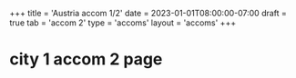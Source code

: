 +++
title = 'Austria  accom 1/2'
date = 2023-01-01T08:00:00-07:00
draft = true
tab = 'accom 2'
type = 'accoms'
layout = 'accoms'
+++
# city 1 accom 2 page
